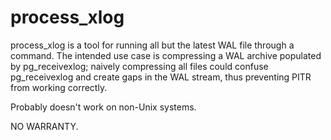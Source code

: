 process\_xlog
==============

process\_xlog is a tool for running all but the latest WAL file through a
command.  The intended use case is compressing a WAL archive populated by
pg\_receivexlog; naively compressing all files could confuse pg\_receivexlog
and create gaps in the WAL stream, thus preventing PITR from working correctly.

Probably doesn't work on non-Unix systems.

NO WARRANTY.
